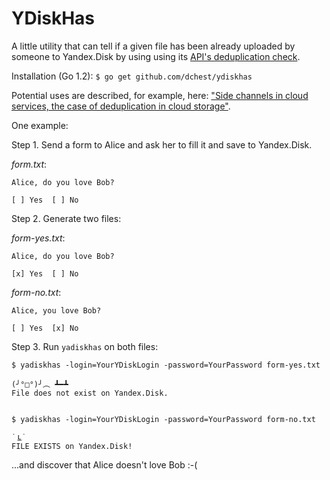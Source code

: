 YDiskHas
========

A little utility that can tell if a given file has been already uploaded by
someone to Yandex.Disk by using using its [API's deduplication check](http://api.yandex.ru/disk/doc/dg/reference/put.xml).

Installation (Go 1.2): `$ go get github.com/dchest/ydiskhas`

Potential uses are described, for example, here:
["Side channels in cloud services, the case of deduplication in cloud storage"](http://www.pinkas.net/PAPERS/hps.pdf).

One example:

Step 1. Send a form to Alice and ask her to fill it and save to Yandex.Disk.

*form.txt*:

    Alice, do you love Bob?  

    [ ] Yes  [ ] No


Step 2. Generate two files:

*form-yes.txt*:

    Alice, do you love Bob?  

    [x] Yes  [ ] No


*form-no.txt*:

    Alice, you love Bob?  

    [ ] Yes  [x] No

Step 3. Run `yadiskhas` on both files:

    $ yadiskhas -login=YourYDiskLogin -password=YourPassword form-yes.txt

    (╯°□°)╯︵ ┻━┻
    File does not exist on Yandex.Disk.


    $ yadiskhas -login=YourYDiskLogin -password=YourPassword form-no.txt

    ˙ ͜ʟ˙
    FILE EXISTS on Yandex.Disk!


...and discover that Alice doesn't love Bob :-(
